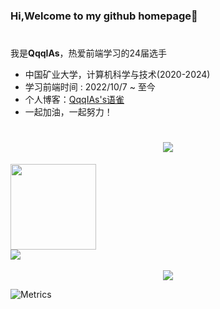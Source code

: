 ### Hi,Welcome to my github homepage👋
<h1></h1>

我是**QqqIAs**，热爱前端学习的24届选手
- 中国矿业大学，计算机科学与技术(2020-2024)
- 学习前端时间 : 2022/10/7 ~ 至今
- 个人博客：<a href="https://www.yuque.com/future_dream">QqqIAs's语雀</a>
- 一起加油，一起努力！
<h1 align="center"> <img src="https://readme-typing-svg.herokuapp.com/?lines=console.log(%22Hello%2C%20World!%22);祝您今天愉快!&center=true&size=27"> </h1>

<div> <img height="137px" src="https://github-readme-stats.vercel.app/api?username=QqqIAs&hide_title=true&hide_border=true&show_icons=trueline_height=21&text_color=000&icon_color=000&bg_color=0,ea6161,ffc64d,fffc4d,52fa5a&theme=graywhite" /> </div>
<div> <img src="https://github-readme-stats.vercel.app/api/top-langs/?username=QqqIAs&hide_title=true&hide_border=true&layout=compact&langs_count=6&text_color=000&icon_color=fff&bg_color=0,52fa5a,4dfcff,c64dff&theme=graywhite" /> </div>
<br>
<div align="center"> <img src="https://activity-graph.herokuapp.com/graph?username=QqqIAs&theme=vue" /> </div>

![Metrics](https://metrics.lecoq.io/QqqIAs?template=classic&isocalendar=1&languages=1&stars=1&habits=1&people=1&introduction=1&discussions=1&base=header%2C%20activity%2C%20community%2C%20repositories%2C%20metadata&base.indepth=false&base.hireable=false&base.skip=false&isocalendar=false&isocalendar.duration=full-year&languages=false&languages.limit=8&languages.threshold=0%25&languages.other=false&languages.colors=github&languages.sections=most-used&languages.indepth=false&languages.analysis.timeout=15&languages.categories=markup%2C%20programming&languages.recent.categories=markup%2C%20programming&languages.recent.load=300&languages.recent.days=14&stars=false&stars.limit=4&habits=false&habits.from=200&habits.days=14&habits.facts=true&habits.charts=false&habits.charts.type=classic&habits.trim=false&habits.languages.limit=8&habits.languages.threshold=0%25&people=false&people.limit=24&people.identicons=false&people.identicons.hide=false&people.size=28&people.types=followers%2C%20following&people.shuffle=false&introduction=false&introduction.title=true&discussions=false&discussions.categories=true&discussions.categories.limit=0&config.timezone=Asia%2FHong_Kong)
